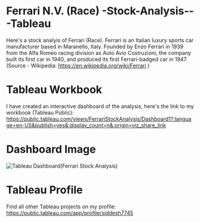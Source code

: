 # Ferrari N.V. (Race) -Stock-Analysis---Tableau
Here's a stock analyis of Ferrari (Race). 
Ferrari is an Italian luxury sports car manufacturer based in Maranello, Italy. 
Founded by Enzo Ferrari in 1939 from the Alfa Romeo racing division as Auto Avio Costruzioni, the company built its first car in 1940, and produced its first Ferrari-badged car in 1947.
(Source - Wikipedia: https://en.wikipedia.org/wiki/Ferrari )
# Tableau Workbook
I have created an interactive dashboard of the analysis, here's the link to my workbook (Tableau Public): https://public.tableau.com/views/FerrariStockAnalysis/Dashboard1?:language=en-US&publish=yes&:display_count=n&:origin=viz_share_link
# Dashboard Image
![Tableau Dashboard(Ferrari Stock Analysis)](https://user-images.githubusercontent.com/97349868/156536116-6a2dd502-04b0-43f6-ac21-167191c8d813.png)
# Tableau Profile
Find all other Tableau projects on my profile: https://public.tableau.com/app/profile/siddesh7745 
